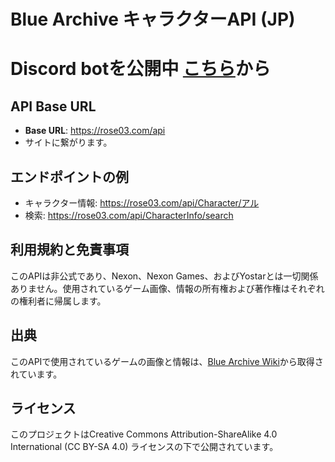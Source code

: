 # Blue Archive キャラクターAPI (JP)

# Discord botを公開中 [こちら](https://discord.com/api/oauth2/authorize?client_id=1158306023384289300&permissions=0&scope=bot)から
## API Base URL
- **Base URL**: https://rose03.com/api
- サイトに繋がります。
## エンドポイントの例
- キャラクター情報: https://rose03.com/api/Character/アル
- 検索: https://rose03.com/api/CharacterInfo/search

## 利用規約と免責事項
このAPIは非公式であり、Nexon、Nexon Games、およびYostarとは一切関係ありません。使用されているゲーム画像、情報の所有権および著作権はそれぞれの権利者に帰属します。

## 出典
このAPIで使用されているゲームの画像と情報は、[Blue Archive Wiki](https://bluearchive.wiki/wiki/Main_Page)から取得されています。

## ライセンス
このプロジェクトはCreative Commons Attribution-ShareAlike 4.0 International (CC BY-SA 4.0) ライセンスの下で公開されています。
